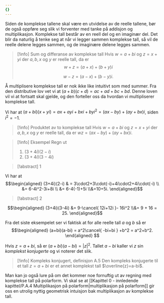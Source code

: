 ```yaml
---
{}
---
```

Siden de komplekse tallene skal være en utvidelse av de reelle tallene, bør de også oppføre seg slik vi forventer med tanke på addisjon og multiplikasjon. Komplekse tall består av en reell del og en imaginær del. Det blir da naturlig å tenke seg at når vi legger sammen komplekse tall, så vil de reelle delene legges sammen, og de imaginære delene legges sammen.

> [!info] Sum og differanse av komplekse tall
> Hvis $w = a+bi$ og $z = x+yi$ der $a,b, x$ og $y$ er reelle tall, da er
> $$w+z = (a+x)+(b+y)i$$
>  
> $$w-z = (a-x)+(b-y)i.$$ 

Å multiplisere komplekse tall er nok ikke like intuitivt som med summer. Fra den distributive lov vet vi at $(a+b)(c+d) = ac+ad+bc+bd$. Denne loven vil vi at fortsatt skal gjelde, og den forteller oss da hvordan vi multipliserer komplekse tall.

Vi har at $(a+bi)(x+yi)=ax+ayi+bxi+byi^2 = (ax-by)+(ay+bx)i$, siden $i^2 = -1$.  

> [!info] Produktet av to komplekse tall
> Hvis $w = a+bi$ og $z = x+yi$ der $a,b, x$ og $y$ er reelle tall, da er
>  $wz = (ax-by)+(ay+bx)i$.

> [!info] Eksempel 
> Regn ut
> 1. $(3+4i)(2-i)$
> 2. $(3+4i)(3-4i)$

> [!abstract] 1
> 

Vi har at $$\begin{aligned} (3+4i)(2-i) & = 3\cdot2+3\cdot(-i)+4i\cdot2+4i\cdot(-i) \\ &= 6-4i^2-3i+8i \\ &= 6-4(-1)+5i \\&=10+5i. \end{aligned}$$ 

> [!abstract] 2
> 

$$\begin{aligned} (3+4i)(3-4i)  &= 9-\cancel{ 12i+12i }- 16i^2 \\&= 9 + 16 = 25.  \end{aligned}$$ 

Fra det siste eksempelet ser vi faktisk at for alle reelle tall $a$ og $b$ så er 
$$\begin{aligned} (a+bi)(a-bi)  = a^2\cancel{ -bi+bi } +b^2 = a^2+b^2.  \end{aligned} $$

Hvis $z = a+bi$, så er $(a+bi)(a-bi) = |z|^2$. Tallet $a-bi$ kaller vi $z$ sin *komplekst konjugerte* og vi noterer det slik. 

> [!info] Kompleks konjugert, definisjon A.5
> Den kompleks konjugerte til et tall $z = a+bi$ er et annet komplekst tall $\overline{z}=a-bi$. 

Man kan jo også lure på om det kommer noe fornuftig ut av regning med komplekse tall på polarform. Vi skal se at [[Kapittel 0 - innledende kapittel/P.A.4 Multiplikasjon på polarform|multiplikasjon på polarform]] gir oss en utrolig nyttig geometrisk intuisjon bak multiplikasjon av komplekse tall. 